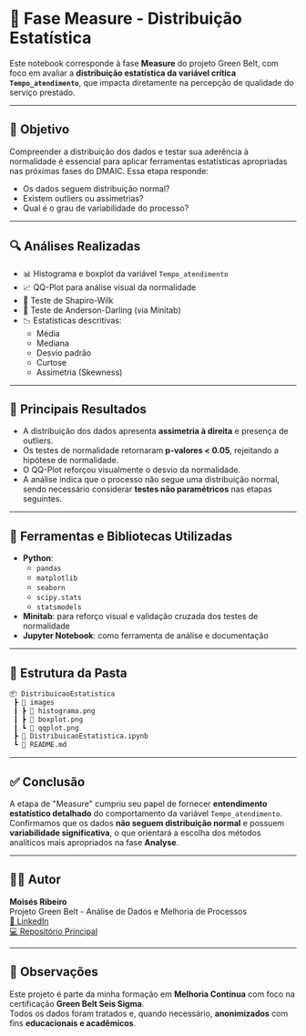 # 📏 Fase Measure - Distribuição Estatística

Este notebook corresponde à fase **Measure** do projeto Green Belt, com foco em avaliar a **distribuição estatística da variável crítica `Tempo_atendimento`**, que impacta diretamente na percepção de qualidade do serviço prestado.

---

## 🎯 Objetivo

Compreender a distribuição dos dados e testar sua aderência à normalidade é essencial para aplicar ferramentas estatísticas apropriadas nas próximas fases do DMAIC. Essa etapa responde:

- Os dados seguem distribuição normal?
- Existem outliers ou assimetrias?
- Qual é o grau de variabilidade do processo?

---

## 🔍 Análises Realizadas

- 📊 Histograma e boxplot da variável `Tempo_atendimento`
- 📈 QQ-Plot para análise visual da normalidade
- 🧪 Teste de Shapiro-Wilk
- 🧪 Teste de Anderson-Darling (via Minitab)
- 📉 Estatísticas descritivas:
  - Média
  - Mediana
  - Desvio padrão
  - Curtose
  - Assimetria (Skewness)

---

## 📌 Principais Resultados

- A distribuição dos dados apresenta **assimetria à direita** e presença de outliers.
- Os testes de normalidade retornaram **p-valores < 0.05**, rejeitando a hipótese de normalidade.
- O QQ-Plot reforçou visualmente o desvio da normalidade.
- A análise indica que o processo não segue uma distribuição normal, sendo necessário considerar **testes não paramétricos** nas etapas seguintes.

---

## 🧰 Ferramentas e Bibliotecas Utilizadas

- **Python**: 
  - `pandas`
  - `matplotlib`
  - `seaborn`
  - `scipy.stats`
  - `statsmodels`
- **Minitab**: para reforço visual e validação cruzada dos testes de normalidade
- **Jupyter Notebook**: como ferramenta de análise e documentação

---

## 📂 Estrutura da Pasta

```bash
📦 DistribuicaoEstatistica
 ┣ 📁 images
 ┃ ┣ 📄 histograma.png
 ┃ ┣ 📄 boxplot.png
 ┃ ┗ 📄 qqplot.png
 ┣ 📄 DistribuicaoEstatistica.ipynb
 ┗ 📄 README.md
```
---

## ✅ Conclusão

A etapa de "Measure" cumpriu seu papel de fornecer **entendimento estatístico detalhado** do comportamento da variável `Tempo_atendimento`. Confirmamos que os dados **não seguem distribuição normal** e possuem **variabilidade significativa**, o que orientará a escolha dos métodos analíticos mais apropriados na fase **Analyse**.

---

## 👨‍💼 Autor

**Moisés Ribeiro**  
Projeto Green Belt - Análise de Dados e Melhoria de Processos  
[🔗 LinkedIn](https://www.linkedin.com/in/moisesrb)  
[💻 Repositório Principal](https://github.com/moises-rb)

---

## 📝 Observações

Este projeto é parte da minha formação em **Melhoria Contínua** com foco na certificação **Green Belt Seis Sigma**.  
Todos os dados foram tratados e, quando necessário, **anonimizados** com fins **educacionais e acadêmicos**.
